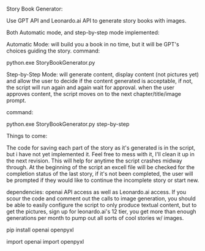 Story Book Generator:

Use GPT API and Leonardo.ai API to generate story books with images.

Both Automatic mode, and step-by-step mode implemented:

Automatic Mode: 
will build you a book in no time, but it will be GPT's choices guiding the story. 
command:

python.exe StoryBookGenerator.py


Step-by-Step Mode:
will generate content, display content (not pictures yet) and allow the user to decide if the 
content generated is acceptable, if not, the script will run again and again wait for approval. 
when the user approves content, the script moves on to the next chapter/title/image prompt. 

command:

python.exe StoryBookGenerator.py step-by-step


Things to come: 

The code for saving each part of the story as it's generated is in the script, but i have not yet
implemented it. Feel free to mess with it, I'll clean it up in the next revision.  This will help 
for anytime the script crashes midway through. At the beginning of the script an excell file will
be checked for the completion status of the last story, if it's not been completed, the user will 
be prompted if they would like to continue the incomplete story or start new.

dependencies: 
openai API access as well as Leonardo.ai access. If you scour the code and comment out the calls to
image generation, you should be able to easily configure the script to only produce textual content, 
but to get the pictures, sign up for leonardo.ai's 12 tier, you get more than enough generations per
month to pump out all sorts of cool stories w/ images. 

pip install openai openpyxl

import openai
import openpyxl
